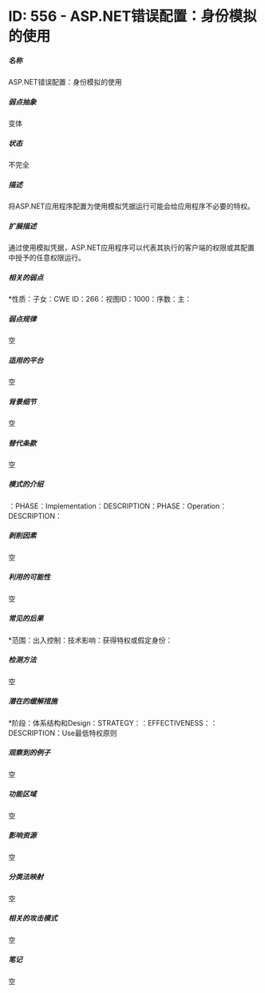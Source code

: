 # ID: 556 - ASP.NET错误配置：身份模拟的使用
<h5>名称</h5>ASP.NET错误配置：身份模拟的使用
<h5>弱点抽象</h5>变体
<h5>状态</h5>不完全
<h5>描述</h5>将ASP.NET应用程序配置为使用模拟凭据运行可能会给应用程序不必要的特权。
<h5>扩展描述</h5>通过使用模拟凭据，ASP.NET应用程序可以代表其执行的客户端的权限或其配置中授予的任意权限运行。
<h5>相关的弱点</h5>*性质：子女：CWE ID：266：视图ID：1000：序数：主：
<h5>弱点规律</h5>空
<h5>适用的平台</h5>空
<h5>背景细节</h5>空
<h5>替代条款</h5>空
<h5>模式的介绍</h5>：PHASE：Implementation：DESCRIPTION：PHASE：Operation：DESCRIPTION：
<h5>剥削因素</h5>空
<h5>利用的可能性</h5>空
<h5>常见的后果</h5>*范围：出入控制：技术影响：获得特权或假定身份：
<h5>检测方法</h5>空
<h5>潜在的缓解措施</h5>*阶段：体系结构和Design：STRATEGY：：EFFECTIVENESS：：DESCRIPTION：Use最低特权原则
<h5>观察到的例子</h5>空
<h5>功能区域</h5>空
<h5>影响资源</h5>空
<h5>分类法映射</h5>空
<h5>相关的攻击模式</h5>空
<h5>笔记</h5>空

